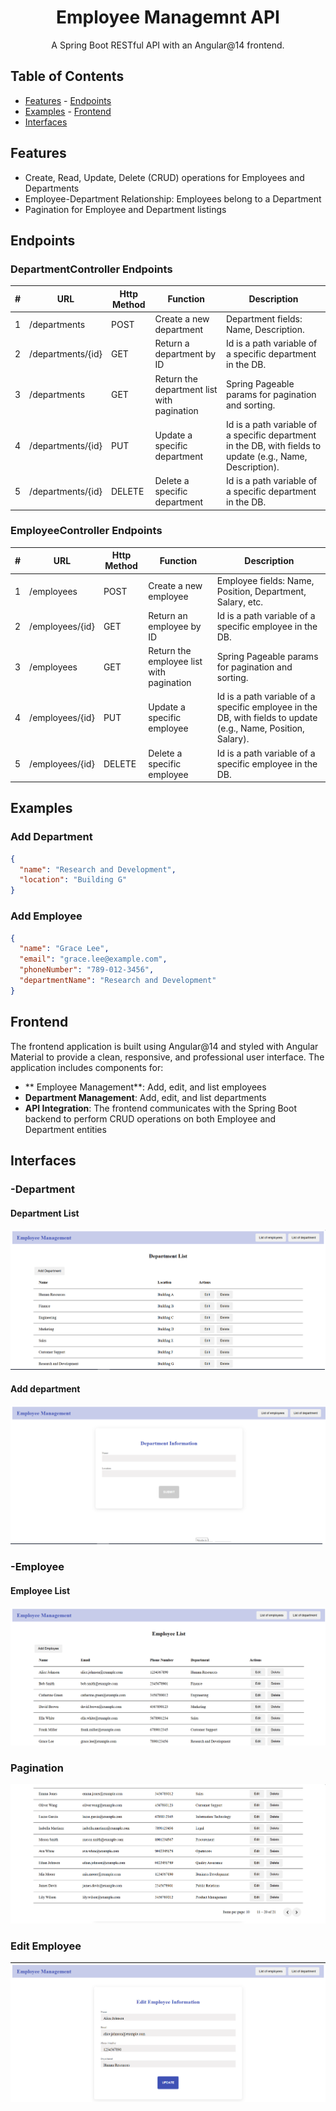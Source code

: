 <h1 align="center">Employee Managemnt API</h1>

<p align="center">A Spring Boot RESTful API with an Angular@14 frontend.</p>

## Table of Contents
- [Features](#features) - [Endpoints](#endpoints)
- [Examples](#examples) - [Frontend](#frontend)
- [Interfaces](#interfaces)

## Features
- Create, Read, Update, Delete (CRUD) operations for Employees and Departments
- Employee-Department Relationship: Employees belong to a Department
- Pagination for Employee and Department listings 

## Endpoints                                                                                                                           
### DepartmentController Endpoints

| #   | URL                             | Http Method | Function                        | Description                                                                                                 |
|-----|---------------------------------|-------------|---------------------------------|-------------------------------------------------------------------------------------------------------------|
| 1   | /departments                    | POST        | Create a new department         | Department fields: Name, Description.                                                                        |
| 2   | /departments/{id}               | GET         | Return a department by ID       | Id is a path variable of a specific department in the DB.                                                     |
| 3   | /departments                    | GET         | Return the department list with pagination | Spring Pageable params for pagination and sorting.                                                           |
| 4   | /departments/{id}               | PUT         | Update a specific department    | Id is a path variable of a specific department in the DB, with fields to update (e.g., Name, Description).    |
| 5   | /departments/{id}               | DELETE      | Delete a specific department    | Id is a path variable of a specific department in the DB.                                                     |

### EmployeeController Endpoints

| #   | URL                             | Http Method | Function                        | Description                                                                                                 |
|-----|---------------------------------|-------------|---------------------------------|-------------------------------------------------------------------------------------------------------------|
| 1   | /employees                      | POST        | Create a new employee           | Employee fields: Name, Position, Department, Salary, etc.                                                     |
| 2   | /employees/{id}                 | GET         | Return an employee by ID        | Id is a path variable of a specific employee in the DB.                                                      |
| 3   | /employees                      | GET         | Return the employee list with pagination | Spring Pageable params for pagination and sorting.                                                           |
| 4   | /employees/{id}                 | PUT         | Update a specific employee      | Id is a path variable of a specific employee in the DB, with fields to update (e.g., Name, Position, Salary). |
| 5   | /employees/{id}                 | DELETE      | Delete a specific employee      | Id is a path variable of a specific employee in the DB.                                                      |


## Examples

### Add Department
```json
{
  "name": "Research and Development",
  "location": "Building G"
}
```

### Add Employee
```json
{
  "name": "Grace Lee",
  "email": "grace.lee@example.com",
  "phoneNumber": "789-012-3456",
  "departmentName": "Research and Development"
}
```

## Frontend
The frontend application is built using Angular@14 and styled with Angular Material to provide a clean, responsive, and professional user interface. The application includes components for:

- ** Employee Management**: Add, edit, and list employees
-  **Department Management**: Add, edit, and list departments
-  **API Integration**: The frontend communicates with the Spring Boot backend to perform CRUD operations on both Employee and Department entities

## Interfaces

### -Department
#### Department List
![Department List](ScreenShot/list-department.png)

#### Add department
![Add department](ScreenShot/add-department.png)


### -Employee
#### Employee List
![Employee List](ScreenShot/list-employee.png)

### Pagination
![Pagination](ScreenShot/pagination-employee.png)

### Edit Employee
![Edit Employee](ScreenShot/edit-employee.png)


